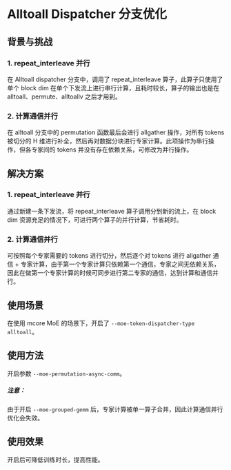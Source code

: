 # Alltoall Dispatcher 分支优化

## 背景与挑战
### 1. repeat_interleave 并行
在 Alltoall dispatcher 分支中，调用了 repeat_interleave 算子，此算子只使用了单个 block dim 在单个下发流上进行串行计算，且耗时较长，算子的输出也是在 alltoall、permute、alltoallv 之后才用到。

### 2. 计算通信并行
在 alltoall 分支中的 permutation 函数最后会进行 allgather 操作，对所有 tokens 被切分的 H 维进行补全，然后再对数据分块进行专家计算。此项操作为串行操作，但各专家间的 tokens 并没有存在依赖关系，可修改为并行操作。


## 解决方案
### 1. repeat_interleave 并行
通过新建一条下发流，将 repeat_interleave 算子调用分到新的流上，在 block dim 资源充足的情况下，可进行两个算子的并行计算，节省耗时。

### 2. 计算通信并行
可按照每个专家需要的 tokens 进行切分，然后逐个对 tokens 进行 allgather 通信 + 专家计算，由于第一个专家计算只依赖第一个通信，专家之间无依赖关系，因此在做第一个专家计算的时候可同步进行第二专家的通信，达到计算和通信并行。

## 使用场景
在使用 mcore MoE 的场景下，开启了 `--moe-token-dispatcher-type alltoall`。

## 使用方法
开启参数 `--moe-permutation-async-comm`。

##### 注意：
由于开启 `--moe-grouped-gemm` 后，专家计算被单一算子合并，因此计算通信并行优化会失效。

## 使用效果
开启后可降低训练时长，提高性能。
